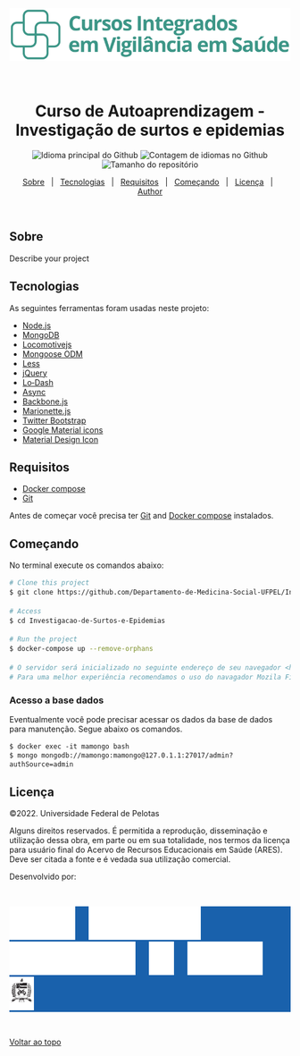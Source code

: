 
<div align="center" id="top"> 
  <img src="./public/img/marcas/logo_cursosintegrados_ITPS_verde.svg" alt="Curso de Autoaprendizagem - Investigação de surtos e epidemias" />

  &#xa0;

  <!-- <a href="https://appname.netlify.app">Demo</a> -->
</div>

<h1 align="center">Curso de Autoaprendizagem - Investigação de surtos e epidemias</h1>

<p align="center">
  <img alt="Idioma principal do Github" src="https://img.shields.io/github/languages/top/Departamento-de-Medicina-Social-UFPEL/Investigacao-de-Surtos-e-Epidemias?color=56BEB8">

  <img alt="Contagem de idiomas no Github" src="https://img.shields.io/github/languages/count/Departamento-de-Medicina-Social-UFPEL/Investigacao-de-Surtos-e-Epidemias?color=56BEB8">

  <img alt="Tamanho do repositório" src="https://img.shields.io/github/repo-size/Departamento-de-Medicina-Social-UFPEL/Investigacao-de-Surtos-e-Epidemias?color=56BEB8">

 
  <!-- <img alt="Github issues" src="https://img.shields.io/github/issues/Departamento-de-Medicina-Social-UFPEL/Investigacao-de-Surtos-e-Epidemias?color=56BEB8" /> -->

  <!-- <img alt="Github forks" src="https://img.shields.io/github/forks/Departamento-de-Medicina-Social-UFPEL/Investigacao-de-Surtos-e-Epidemias?color=56BEB8" /> -->

  <!-- <img alt="Github stars" src="https://img.shields.io/github/stars/Departamento-de-Medicina-Social-UFPEL/Investigacao-de-Surtos-e-Epidemias?color=56BEB8" /> -->
</p>

<!-- Status -->

<!-- <h4 align="center"> 
	🚧  App Name 🚀 Under construction...  🚧
</h4> 

<hr> -->

<p align="center">
  <a href="#sobre">Sobre</a> &#xa0; | &#xa0; 
  <a href="#tecnologias">Tecnologias</a> &#xa0; | &#xa0;
  <a href="#requisitos">Requisitos</a> &#xa0; | &#xa0;
  <a href="#começando">Começando</a> &#xa0; | &#xa0;
  <a href="#licença">Licença</a> &#xa0; | &#xa0;
  <a href="https://github.com/Departamento-de-Medicina-Social-UFPEL" target="_blank">Author</a>
</p>

<br>

## Sobre ##

Describe your project

## Tecnologias ##

As seguintes ferramentas foram usadas neste projeto:

- [Node.js](https://nodejs.org/en/)
- [MongoDB](https://www.mongodb.com/docs/v5.0/)
- [Locomotivejs](https://www.mongodb.com/docs/v5.0/)
- [Mongoose ODM](https://mongoosejs.com/)
- [Less](https://lesscss.org/)
- [jQuery](https://jquery.com/)
- [Lo‑Dash](https://lodash.com/)
- [Async](https://github.com/caolan/async)
- [Backbone.js](https://backbonejs.org/)
- [Marionette.js](https://marionettejs.com/)
- [Twitter Bootstrap](https://getbootstrap.com)
- [Google Material icons](https://fonts.google.com/icons)
- [Material Design Icon](https://m2.material.io/design/iconography/system-icons.html)


## Requisitos ##
- [Docker compose](https://docs.docker.com/get-docker/)
- [Git](https://git-scm.com/book/en/v2/Getting-Started-Installing-Git)

Antes de começar você precisa ter [Git](https://git-scm.com) and [Docker compose](https://docs.docker.com/get-docker/) instalados.

## Começando ##
No terminal execute os comandos abaixo:

```bash
# Clone this project
$ git clone https://github.com/Departamento-de-Medicina-Social-UFPEL/Investigacao-de-Surtos-e-Epidemias.git

# Access
$ cd Investigacao-de-Surtos-e-Epidemias

# Run the project
$ docker-compose up --remove-orphans

# O servidor será inicializado no seguinte endereço de seu navegador <http://localhost:21509/modulos/63758ed55ebc0215731f6c36>
# Para uma melhor experiência recomendamos o uso do navagador Mozila Firefox ou Chrome em suas versões mais recentes.

```
### Acesso a base dados ###

Eventualmente você pode precisar acessar os dados da base de dados para manutenção. Segue abaixo os comandos.

```
$ docker exec -it mamongo bash
$ mongo mongodb://mamongo:mamongo@127.0.1.1:27017/admin?authSource=admin
```

## Licença ##

©2022. Universidade Federal de Pelotas

Alguns direitos reservados. É permitida a reprodução, disseminação e utilização dessa obra, em parte ou em sua totalidade, nos termos da licença para usuário final do Acervo de Recursos Educacionais em Saúde (ARES). Deve ser citada a fonte e é vedada sua utilização comercial.

Desenvolvido por:

&#xa0;
<div style='background-color:#1961AC'>
<img style='margin-right:20px;max-width:230px;max-height:60px' src="./public/img/marcas/Logos rodape Cursos ITPS-01-Logo ITPS.svg">
<img style='margin-right:20px;max-width:230px;max-height:60px' src="./public/img/marcas/Logos rodape Cursos ITPS-02-Logo Abrasco.svg">
<img style='margin-right:20px;max-width:230px;max-height:60px' src="./public/img/marcas/Logos rodape Cursos ITPS-03-Logo UNASUS.svg">
<img style='margin-right:20px;max-width:250px;max-height:60px' src="./public/img/marcas/Logos rodape Cursos ITPS-04-Logo Fiocruz.svg">
<img style='margin-right:20px;max-width:230px;max-height:60px' src="./public/img/marcas/Logos rodape Cursos ITPS-05-Logo UFPel.svg">
<img style='margin-right:20px;max-width:230px;max-height:60px' src="./public/img/marcas/Logos rodape Cursos ITPS-06-Logo UFSC.svg">
		</div>


&#xa0;


<a href="#top">Voltar ao topo</a>
